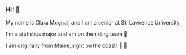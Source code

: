 ### Hi! :wave: 

My name is Clara Mugnai, and I am a senior at St. Lawrence University 

I'm a statistics major and am on the riding team :horse: 

I am originally from Maine, right on the coast! :lobster: :evergreen_tree:

